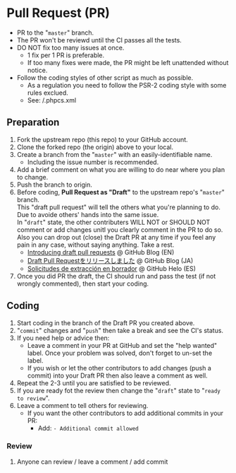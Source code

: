 
# Pull Request (PR)

- PR to the "`master`" branch.
- The PR won't be reviewd until the CI passes all the tests.
- DO NOT fix too many issues at once.
    - 1 fix per 1 PR is preferable.
    - If too many fixes were made, the PR might be left unattended without notice.
- Follow the coding styles of other script as much as possible.
    - As a regulation you need to follow the PSR-2 coding style with some rules exclued.
    - See: /.phpcs.xml

## Preparation

1. Fork the upstream repo (this repo) to your GitHub account.
2. Clone the forked repo (the origin) above to your local.
3. Create a branch from the "`master`" with an easily-identifiable name.
    - Including the issue number is recommended.
4. Add a brief comment on what you are willing to do near where you plan to change.
5. Push the branch to origin.
6. Before coding, **Pull Request as "Draft"** to the upstream repo's "`master`" branch.<br>
   This "draft pull request" will tell the others what you're planning to do. Due to avoide others' hands into the same issue.<br>In "`draft`" state, the other contributers WILL NOT or SHOULD NOT comment or add changes unitl you clearly comment in the PR to do so. Also you can drop out (close) the Draft PR at any time if you feel any pain in any case, without saying anything. Take a rest.
   - [Introducing draft pull requests](https://github.blog/2019-02-14-introducing-draft-pull-requests/) @ GitHub Blog (EN)
   - [Draft Pull Requestをリリースしました](https://github.blog/jp/2019-02-19-introducing-draft-pull-requests/) @ GitHub Blog (JA)
   - [Solicitudes de extracción en borrador](https://help.github.com/es/github/collaborating-with-issues-and-pull-requests/about-pull-requests#draft-pull-requests) @ GitHub Helo (ES)
7. Once you did PR the draft, the CI should run and pass the test (if not wrongly commented), then start your coding.

## Coding

1. Start coding in the branch of the Draft PR you created above.
2. "`commit`" changes and "`push`" then take a break and see the CI's status.
3. If you need help or advice then:
    - Leave a comment in your PR at GitHub and set the "help wanted" label. Once your problem was solved, don't forget to un-set the label.
    - If you wish or let the other contributors to add changes (push a commit) into your Draft PR then also leave a comment as well.
4. Repeat the 2-3 until you are satisfied to be reviewed.
5. If you are ready fot the review then change the "`draft`" state to "`ready to review`".
6. Leave a comment to tell others for reviewing.
    - If you want the other contributors to add additional commits in your PR:
        - Add: `- Additional commit allowed`

### Review

1. Anyone can review / leave a comment / add commit
